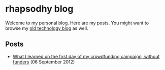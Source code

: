 rhapsodhy blog
==============

Welcome to my personal blog. Here are my posts. You might want to browse my [old
technology blog](https://rsdy.blogs.balabit.com/) as well.

Posts
-----
 * [What I learned on the first day of my crowdfunding campaign, without funders](http://rsdy.github.com/posts/first_day_of_crowdfunding.html) (06 September 2012)
